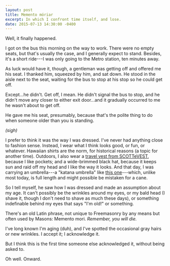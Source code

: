 ```yaml
---
layout: post
title: Memento móriar
excerpt: In which I confront time itself, and lose.
date: 2015-07-13 14:30:00 -0400
---
```


Well, it finally happened.

I got on the bus this morning on the way to work.  There were no empty
seats, but that's usually the case, and I generally expect to stand.
Besides, it's a short ride---I was only going to the Metro station,
ten minutes away.

As luck would have it, though, a gentleman was getting off and offered
me his seat.  I thanked him, squeezed by him, and sat down.  He stood
in the aisle next to the seat, waiting for the bus to stop at his
stop so he could get off.

Except...he didn't.  Get off, I mean.  He didn't signal the bus to
stop, and he didn't move any closer to either exit door...and it
gradually occurred to me he wasn't about to get off.

He gave me his seat, presumably, because that's the polite thing to do
when someone older than you is standing.

*(sigh)*

I prefer to think it was the way I was dressed.  I've never had
anything close to fashion sense.  Instead, I wear what I think looks
good, or fun, or whatever.  Hawaiian shirts are the norm, for
historical reasons (a topic for another time).  Outdoors, I also wear
a [travel vest from
SCOTTeVEST](http://www.scottevest.com/v3_store/Travel_Vest.shtml),
because I like pockets; and a wide-brimmed black hat, because it keeps
sun and raid off my head and I like the way it looks.  And that day, I
was carrying an umbrella---a "katana umbrella" like [this
one](http://www.amazon.com/Convenient-Gadgets-Gifts-Samurai-umbrella/dp/B004UQV0X6)---which,
unlike most today, is full length and might possible be mistaken for a
cane.

So I tell myself, he saw how I was dressed and made an assumption
about my age.  It can't possibly be the wrinkles around my eyes, or my
bald head (I shave it, though I don't need to shave as much these
days), or something indefinable behind my eyes that says "I'm old!" or
something.

There's an old Latin phrase, not unique to Freemasonry by any means but often used
by Masons: Memento mori.  *Remember, you will die.*

I've long known I'm aging (duh), and I've spotted the occasional gray
hairs or new wrinkles.  I accept it; I acknowledge it.

But I think this is the first time someone else acknowledged it,
without being asked to.

Oh well.  Onward.
